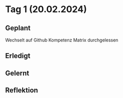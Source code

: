 # Tag 1 (20.02.2024)

## Geplant
Wechselt auf Github
Kompetenz Matrix durchgelessen 


## Erledigt 





## Gelernt


## Reflektion
